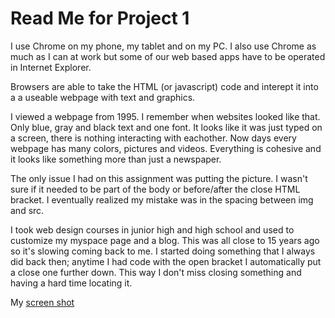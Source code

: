 <h1> Read Me for Project 1 </h1>

I use Chrome on my phone, my tablet and on my PC. I also use Chrome as much as I can at work but some of our web based apps have to be operated in Internet Explorer.

Browsers are able to take the HTML (or javascript) code and interept it into a a useable webpage with text and graphics.

I viewed a webpage from 1995. I remember when websites looked like that. Only blue, gray and black text and one font. It looks like it was just typed on a screen, there is nothing interacting with eachother. Now days every webpage has many colors, pictures and videos. Everything is cohesive and it looks like something more than just a newspaper.

The only issue I had on this assignment was putting the picture. I wasn't sure if it needed to be part of the body or before/after the close HTML bracket. I eventually realized my mistake was in the spacing between img and src.

I took web design courses in junior high and high school and used to customize my myspace page and a blog. This was all close to 15 years ago so it's slowing coming back to me. I started doing something that I always did back then; anytime I had code with the open bracket I automatically put a close one further down. This way I don't miss closing something and having a hard time locating it.

My [screen shot](./images/holton-p1-screenshot.png)
